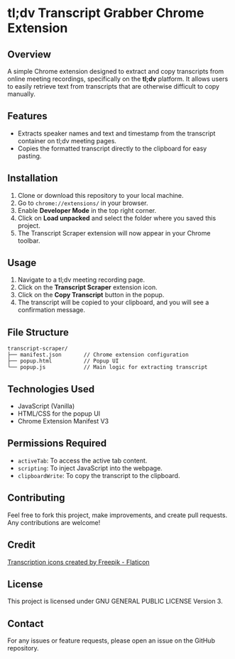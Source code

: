 # tl;dv Transcript Grabber Chrome Extension

## Overview
A simple Chrome extension designed to extract and copy transcripts from online meeting recordings, specifically on the **tl;dv** platform. It allows users to easily retrieve text from transcripts that are otherwise difficult to copy manually.

## Features
- Extracts speaker names and text and timestamp from the transcript container on tl;dv meeting pages.
- Copies the formatted transcript directly to the clipboard for easy pasting.

## Installation
1. Clone or download this repository to your local machine.
2. Go to `chrome://extensions/` in your browser.
3. Enable **Developer Mode** in the top right corner.
4. Click on **Load unpacked** and select the folder where you saved this project.
5. The Transcript Scraper extension will now appear in your Chrome toolbar.

## Usage
1. Navigate to a tl;dv meeting recording page.
2. Click on the **Transcript Scraper** extension icon.
3. Click on the **Copy Transcript** button in the popup.
4. The transcript will be copied to your clipboard, and you will see a confirmation message.

## File Structure
```
transcript-scraper/
├── manifest.json       // Chrome extension configuration
├── popup.html          // Popup UI
└── popup.js            // Main logic for extracting transcript
```

## Technologies Used
- JavaScript (Vanilla)
- HTML/CSS for the popup UI
- Chrome Extension Manifest V3

## Permissions Required
- `activeTab`: To access the active tab content.
- `scripting`: To inject JavaScript into the webpage.
- `clipboardWrite`: To copy the transcript to the clipboard.

## Contributing
Feel free to fork this project, make improvements, and create pull requests. Any contributions are welcome!

## Credit
<a href="https://www.flaticon.com/free-icons/transcription" title="transcription icons">Transcription icons created by Freepik - Flaticon</a>

## License
This project is licensed under GNU GENERAL PUBLIC LICENSE Version 3.

## Contact
For any issues or feature requests, please open an issue on the GitHub repository.